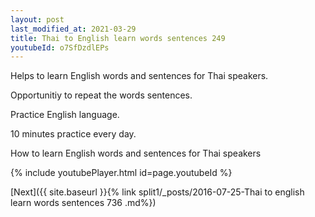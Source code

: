 ```yaml
---
layout: post
last_modified_at: 2021-03-29
title: Thai to English learn words sentences 249 
youtubeId: o7SfDzdlEPs
---
```

 
 
Helps to learn English words and sentences for Thai speakers.

Opportunitiy to repeat the words sentences. 

Practice English language. 
 
10 minutes practice every day. 
 
How to learn English words and sentences for Thai speakers 
 
{% include youtubePlayer.html id=page.youtubeId %}
 
 
[Next]({{ site.baseurl }}{% link  split1/_posts/2016-07-25-Thai to english learn words sentences 736 .md%})
 

